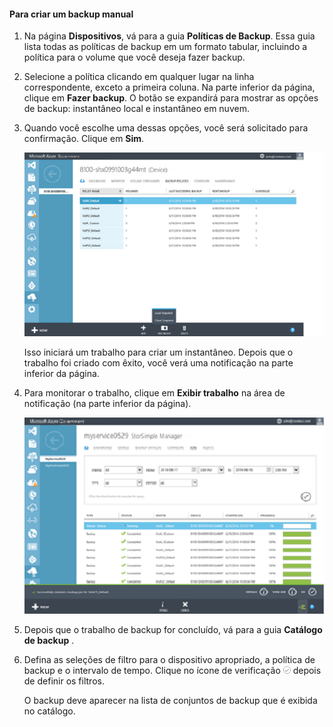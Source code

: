 <!--author=SharS last changed: 9/17/15-->

#### <a name="to-create-a-manual-backup"></a>Para criar um backup manual
1. Na página **Dispositivos**, vá para a guia **Políticas de Backup**. Essa guia lista todas as políticas de backup em um formato tabular, incluindo a política para o volume que você deseja fazer backup.
2. Selecione a política clicando em qualquer lugar na linha correspondente, exceto a primeira coluna. Na parte inferior da página, clique em **Fazer backup**. O botão se expandirá para mostrar as opções de backup: instantâneo local e instantâneo em nuvem. 
3. Quando você escolhe uma dessas opções, você será solicitado para confirmação. Clique em **Sim**. 
   
    ![Criar o backup manual1](./media/storsimple-create-manual-backup-gov/HCS_CreateManualBackup1-gov-include.png)
   
    Isso iniciará um trabalho para criar um instantâneo. Depois que o trabalho foi criado com êxito, você verá uma notificação na parte inferior da página.
4. Para monitorar o trabalho, clique em **Exibir trabalho** na área de notificação (na parte inferior da página). 
   
    ![Criar o backup manual2](./media/storsimple-create-manual-backup-gov/HCS_CreateManualBackup2-gov-include.png)
5. Depois que o trabalho de backup for concluído, vá para a guia **Catálogo de backup** .
6. Defina as seleções de filtro para o dispositivo apropriado, a política de backup e o intervalo de tempo. Clique no ícone de verificação  ![ícone de verificação](./media/storsimple-create-manual-backup/HCS_CheckIcon-include.png)  depois de definir os filtros.
   
   O backup deve aparecer na lista de conjuntos de backup que é exibida no catálogo.



<!--HONumber=Nov16_HO3-->


